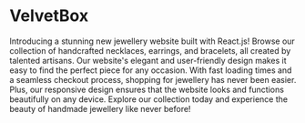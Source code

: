 # VelvetBox
Introducing a stunning new jewellery website built with React.js! Browse our collection of handcrafted necklaces, earrings, and bracelets, all created by talented artisans. Our website's elegant and user-friendly design makes it easy to find the perfect piece for any occasion. With fast loading times and a seamless checkout process, shopping for jewellery has never been easier. Plus, our responsive design ensures that the website looks and functions beautifully on any device. Explore our collection today and experience the beauty of handmade jewellery like never before!
